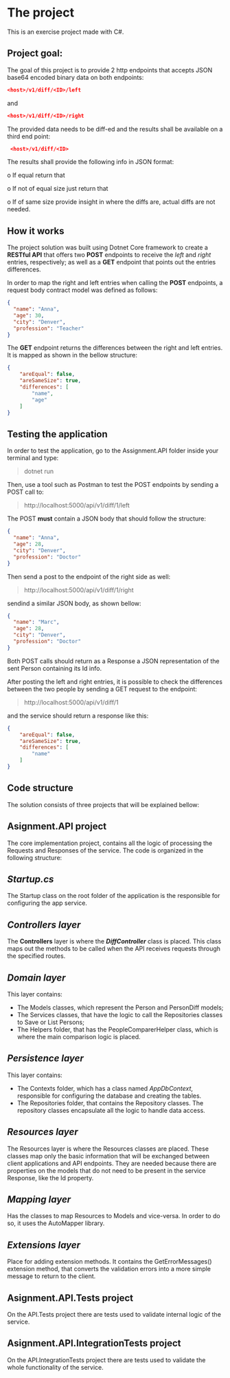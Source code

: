 # The project

This is an exercise project made with C#.

## **Project goal:**

The goal of this project is to provide 2 http endpoints that accepts JSON base64 encoded binary data on both
endpoints:
```json
<host>/v1/diff/<ID>/left
```
 and 
 ```json
 <host>/v1/diff/<ID>/right
 ```
The provided data needs to be diff-ed and the results shall be available on a third end
point:
```json
 <host>/v1/diff/<ID>
```
The results shall provide the following info in JSON format:

o If equal return that

o If not of equal size just return that

o If of same size provide insight in where the diffs are, actual diffs are not needed.

## **How it works**

The project solution was built using Dotnet Core framework to create a **RESTful API** that offers two **POST** endpoints to receive the *left* and *right* entries, respectively; as well as a **GET** endpoint that points out the entries differences.

In order to map the right and left entries when calling the **POST** endpoints, a request body contract model was defined as follows:

```json
{
  "name": "Anna",
  "age": 30,
  "city": "Denver",
  "profession": "Teacher"
}
```

The **GET** endpoint returns the differences between the right and left entries. It is mapped as shown in the bellow structure:
```json
{
    "areEqual": false,
    "areSameSize": true,
    "differences": [
        "name",
        "age"
    ]
}
```


## **Testing the application**
In order to test the application, go to the Assignment.API folder inside your terminal and type:
> dotnet run

Then, use a tool such as Postman to test the POST endpoints by sending a POST call to:
> http://localhost:5000/api/v1/diff/1/left

The POST **must** contain a JSON body that should follow the structure:
```json
{
  "name": "Anna",
  "age": 28,
  "city": "Denver",
  "profession": "Doctor"
}
```

Then send a post to the endpoint of the right side as well:

> http://localhost:5000/api/v1/diff/1/right

sendind a similar JSON body, as shown bellow:
```json
{
  "name": "Marc",
  "age": 28,
  "city": "Denver",
  "profession": "Doctor"
}
```

Both POST calls should return as a Response a JSON representation of the sent Person containing its Id info.

After posting the left and right entries, it is possible to check the differences between the two people by sending a GET request to the endpoint:
>http://localhost:5000/api/v1/diff/1

and the service should return a response like this:
```json
{
    "areEqual": false,
    "areSameSize": true,
    "differences": [
        "name"
    ]
}
```
## **Code structure**
The solution consists of three projects that will be explained bellow:


## Asignment.API project
The core implementation project, contains all the logic of processing the Requests and Responses of the service.
The code is organized in the following structure:

## <em>Startup.cs</em>

The Startup class on the root folder of the application is the responsible for configuring the app service.

## <em>Controllers layer</em>
The **Controllers** layer is where the ***DiffController*** class is placed. This class maps out the methods to be called when the API receives requests through the specified routes. 

## <em>Domain layer</em>
This layer contains:
- The Models classes, which represent the Person and PersonDiff models;
- The Services classes, that have the logic to call the Repositories classes to Save or List Persons;
- The Helpers folder, that has the PeopleComparerHelper class, which is where the main comparison logic is placed.

## <em>Persistence layer</em>
This layer contains:
- The Contexts folder, which has a class named <em>AppDbContext</em>, responsible for configuring the database and creating the tables.
- The Repositories folder, that contains the Repository classes. The repository classes encapsulate all the logic to handle data access. 

## <em>Resources layer</em>
The Resources layer is where the Resources classes are placed. These classes map only the basic information that will be exchanged between client applications and API endpoints. They are needed because there are properties on the models that do not need to be present in the service Response, like the Id property.

## <em>Mapping layer</em>
Has the classes to map Resources to Models and vice-versa. In order to do so, it uses the AutoMapper library.

## <em>Extensions layer</em>
Place for adding extension methods. It contains the GetErrorMessages() extension method, that converts the validation errors into a more simple message to return to the client.


## Asignment.API.Tests project
On the API.Tests project there are tests used to validate internal logic of the service.
## Asignment.API.IntegrationTests project
On the API.IntegrationTests project there are tests used to validate the whole functionality of the service.